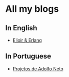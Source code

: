 # All my blogs

## In English

- [Elixir & Erlang](https://adolfont.substack.com/)

## In Portuguese

- [Projetos de Adolfo Neto](https://adolfon.substack.com/)
